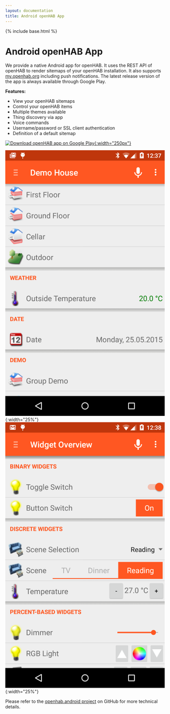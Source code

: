```yaml
---
layout: documentation
title: Android openHAB App
---
```


{% include base.html %}

# Android openHAB App

We provide a native Android app for openHAB.
It uses the REST API of openHAB to render sitemaps of your openHAB installation.
It also supports [my.openhab.org]() including push notifications.
The latest release version of the app is always available through Google Play.

**Features:**

* View your openHAB sitemaps
* Control your openHAB items
* Multiple themes available
* Thing discovery via app
* Voice commands
* Username/password or SSL client authentication
* Definition of a default sitemap

[![Download openHAB app on Google Play](images/google-play-badge.png){:width="250px"}](https://play.google.com/store/apps/details?id=org.openhab.habdroid)

![](images/android_01.png){:width="25%"} ![](images/android_02.png){:width="25%"}

Please refer to the [openhab.android project](https://github.com/openhab/openhab.android) on GitHub for more technical details.

